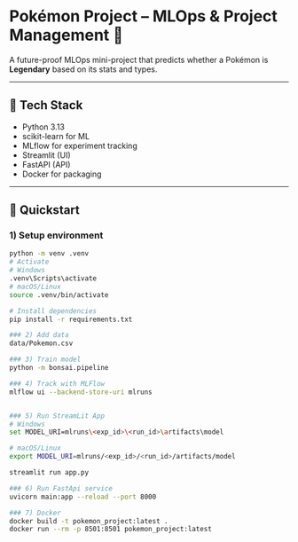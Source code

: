# Pokémon Project – MLOps & Project Management 🐉

A future-proof MLOps mini-project that predicts whether a Pokémon is **Legendary** based on its stats and types.

---

## 🧰 Tech Stack
- Python 3.13
- scikit-learn for ML
- MLflow for experiment tracking
- Streamlit (UI)
- FastAPI (API)
- Docker for packaging

---

## 🚀 Quickstart

### 1) Setup environment
```bash
python -m venv .venv
# Activate
# Windows
.venv\Scripts\activate
# macOS/Linux
source .venv/bin/activate

# Install dependencies
pip install -r requirements.txt

### 2) Add data
data/Pokemon.csv

### 3) Train model
python -m bonsai.pipeline

### 4) Track with MLFlow
mlflow ui --backend-store-uri mlruns


### 5) Run StreamLit App
# Windows
set MODEL_URI=mlruns\<exp_id>\<run_id>\artifacts\model

# macOS/Linux
export MODEL_URI=mlruns/<exp_id>/<run_id>/artifacts/model

streamlit run app.py

### 6) Run FastApi service
uvicorn main:app --reload --port 8000

### 7) Docker
docker build -t pokemon_project:latest .
docker run --rm -p 8501:8501 pokemon_project:latest

